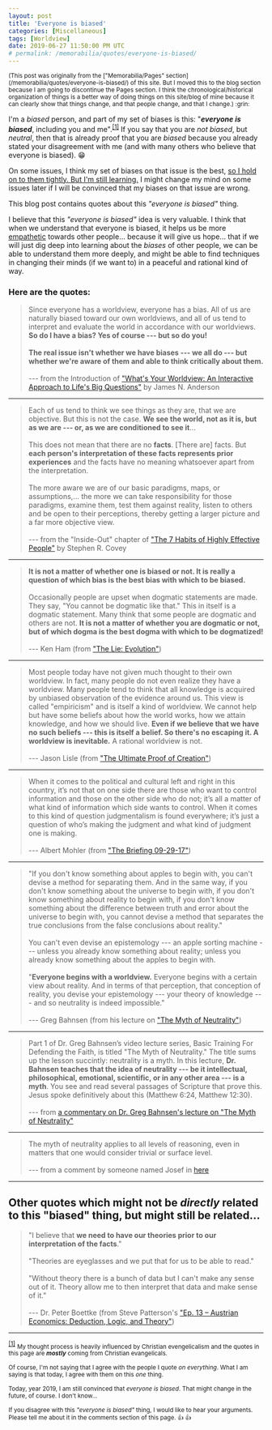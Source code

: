 ```yaml
---
layout: post
title: 'Everyone is biased'
categories: [Miscellaneous]
tags: [Worldview]
date: 2019-06-27 11:50:00 PM UTC
# permalink: /memorabilia/quotes/everyone-is-biased/
---
```


<!-- pulished in blog (moved from pages section) in June 28, 2019 7:50:00 AM Philippine Time -->

<span class="message">
<small>
(This post was originally from the ["Memorabilia/Pages" section](/memorabilia/quotes/everyone-is-biased/) of this site.
But I moved this to the blog section because I am going to discontinue the Pages section.
I think the chronological/historical organization of things is a better way of doing things on this site/blog of mine because it can clearly show that things change, and that people change, and that I change.)  :grin: 
</small>
</span>


I'm a _biased_ person, and part of my set of biases is this: "**_everyone is biased_**, including you and me".<sup id="footnote-indicator-1">[[1]](#footnote-1)</sup> If you say that you are _not biased_, but _neutral_, then that is already proof that you are _biased_ because you already stated your disagreement with me (and with many others who believe that everyone is biased).  :grin:

<!--more-->


On some issues, I think my set of biases on that issue is the best, [so I hold on to them tightly. But I'm still learning.](https://simpleprogrammer.com/2012/09/16/have-strong-convictions-but-hold-on-to-them-loosely/) I might change my mind on some issues later if I will be convinced that my biases on that issue are wrong.

This blog post contains quotes about this _"everyone is biased"_ thing.

I believe that this _"everyone is biased"_ idea is very valuable. I think that when we understand that everyone is biased, it helps us be more [empathetic](http://chadfowler.com/2014/01/19/empathy.html) towards other people... because it will give us hope... that if we will just dig deep into learning about the _biases_ of other people, we can be able to understand them more deeply, and might be able to find techniques in changing their minds (if we want to) in a peaceful and rational kind of way.


### Here are the quotes:


> Since everyone has a worldview, everyone has a bias. All of us are naturally biased toward our own worldviews, and all of us tend to interpret and evaluate the world in accordance with our worldviews. **So do I have a bias? Yes of course ---  but so do you!**
<br /><br />
> **The real issue isn't whether we have biases --- we all do --- but whether we're aware of them and able to think critically about them.**
<br /><br />
> --- from the Introduction of ["What's Your Worldview: An Interactive Approach to Life's Big Questions"](https://www.bookdepository.com/Whats-Your-Worldview-James-N-Anderson/9781433538926?a_aid=jflaga) by James N. Anderson


----------


> Each of us tend to think we see things as they are, that we are objective. But this is not the case. **We see the world, not as it is, but as we are --- or, as we are conditioned to see it**...
<br /><br />
> This does not mean that there are no **facts**. [There are] facts. But **each person's interpretation of these facts represents prior experiences** and the facts have no meaning whatsoever apart from the interpretation.
<br /><br />
> The more aware we are of our basic paradigms, maps, or assumptions,... the more we can take responsibility for those paradigms, examine them, test them against reality, listen to others and be open to their perceptions, thereby getting a larger picture and a far more objective view.
<br /><br />
> --- from the "Inside-Out" chapter of ["The 7 Habits of Highly Effective People"](https://www.bookdepository.com/7-Habits-Highly-Effective-People-Dr-Stephen-R-Covey/9781451639612?a_aid=jflaga) by Stephen R. Covey


----------


> **It is not a matter of whether one is biased or not. It is really a question of which bias is the best bias with which to be biased.**
<br /><br />
> Occasionally people are upset when dogmatic statements are made. They say, "You cannot be dogmatic like that." This in itself is a dogmatic statement. Many think that some people are dogmatic and others are not. **It is not a matter of whether you are dogmatic or not, but of which dogma is the best dogma with which to be dogmatized!**
<br /><br />
> --- Ken Ham (from ["The Lie: Evolution"](https://answersingenesis.org/christianity/christianity-is-under-attack/))


----------


> Most people today have not given much thought to their own worldview. In fact, many people do not even realize they have a worldview. Many people tend to think that all knowledge is acquired by unbiased observation of the evidence around us. This view is called "empiricism" and is itself a kind of worldview. We cannot help but have some beliefs about how the world works, how we attain knowledge, and how we should live. **Even if we believe that we have no such beliefs --- this is itself a belief. So there's no escaping it. A worldview is inevitable.** A rational worldview is not.
<br /><br />
> --- Jason Lisle (from ["The Ultimate Proof of Creation"](https://www.bookdepository.com/book/9780890515686?a_aid=jflaga))


----------


> When it comes to the political and cultural left and right in this country, it’s not that on one side there are those who want to control information and those on the other side who do not; it’s all a matter of what kind of information which side wants to control. When it comes to this kind of question judgmentalism is found everywhere; it’s just a question of who’s making the judgment and what kind of judgment one is making.
<br /><br />
> --- Albert Mohler (from ["The Briefing 09-29-17"](https://albertmohler.com/2017/09/29/briefing-09-29-17/))


----------



> "If you don't know something about apples to begin with, you can't devise a method for separating them.
And in the same way, if you don't know something about the universe to begin with, if you don't know something about reality to begin with, if you don't know something about the difference between truth and error about the universe to begin with, you cannot devise a method that separates the true conclusions from the false conclusions about reality."
<br /><br />
You can't even devise an epistemology --- an apple sorting machine --- unless you already know something about reality; unless you already know something about the apples to begin with.
<br /><br />
"**Everyone begins with a worldview.** Everyone begins with a certain view about reality. And in terms of that perception, that conception of reality, you devise your epistemology ---  your theory of knowledge --- and so neutrality is indeed impossible."
<br /><br />
> --- Greg Bahnsen (from his lecture on ["The Myth of Neutrality"](https://www.youtube.com/watch?v=L9Jc5b56NtU))


----------


> Part 1 of Dr. Greg Bahnsen’s video lecture series, Basic Training For Defending the Faith, is titled "The Myth of Neutrality." The title sums up the lesson succintly: neutrality is a myth. In this lecture, **Dr. Bahnsen teaches that the idea of neutrality --- be it intellectual, philosophical, emotional, scientific, or in any other area --- is a myth**. You see and read several passages of Scripture that prove this. Jesus spoke definitively about this (Matthew 6:24, Matthew 12:30).
<br /><br />
> --- from [a commentary on Dr. Greg Bahnsen's lecture on "The Myth of Neutrality"](https://rebuildbiblicalworldview.wordpress.com/2012/10/12/the-myth-of-neutrality/)


----------


> The myth of neutrality applies to all levels of reasoning, even in matters that one would consider trivial or surface level.
<br /><br />
 --- from a comment by someone named Josef in [here](http://www.jasonlisle.com/2017/03/31/the-gospel-in-hollywood-part-2/#more-294)


----------



## Other quotes which might not be _directly_ related to this "biased" thing, but might still be related...

> "I believe that **we need to have our theories prior to our interpretation of the facts**."
<br /><br />
"Theories are eyeglasses and we put that for us to be able to read."
<br /><br />
"Without theory there is a bunch of data but I can't make any sense out of it.
Theory allow me to then interpret that data and make sense of it."
<br /><br />
> --- Dr. Peter Boettke (from Steve Patterson's ["Ep. 13 – Austrian Economics: Deduction, Logic, and Theory"](http://steve-patterson.com/ep-13-austrian-economics-deduction-logic-and-theory-dr-peter-boettke/))




----------


<sup id="footnote-1">[[1]](#footnote-indicator-1)</sup> 
<small>
    My thought process is heavily influenced by Christian evengelicalism and the quotes in this page are **_mostly_** coming from Christian evangelicals.
    <br /><br />
    Of course, I'm not saying that I agree with the people I quote _on everything_. What I am saying is that today, I agree with them on this _one_ thing.
    <br /><br />
    Today, year 2019, I am still convinced that _everyone is biased_. That might change in the future, of course. I don't know...
    <br /><br />
    If you disagree with this _"everyone is biased"_ thing, I would like to hear your arguments. Please tell me about it in the comments section of this page. :+1: :+1:
</small>
